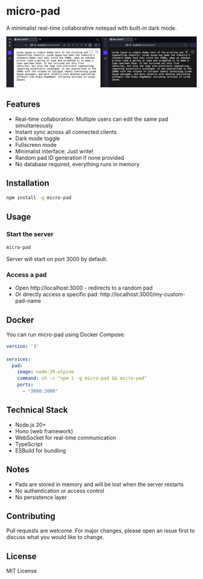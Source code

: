 # micro-pad

A minimalist real-time collaborative notepad with built-in dark mode.

![screenshot.jpg](https://raw.githubusercontent.com/clement-berard/micro-pad/refs/heads/main/docs/screenshot.jpg)

## Features
- Real-time collaboration: Multiple users can edit the same pad simultaneously
- Instant sync across all connected clients
- Dark mode toggle
- Fullscreen mode
- Minimalist interface: Just write!
- Random pad ID generation if none provided
- No database required, everything runs in memory

## Installation

```bash
npm install -g micro-pad
```

## Usage

### Start the server
```bash
micro-pad
```

Server will start on port 3000 by default.

### Access a pad

- Open http://localhost:3000 - redirects to a random pad
- Or directly access a specific pad: http://localhost:3000/my-custom-pad-name

## Docker

You can run micro-pad using Docker Compose:

```yaml
version: '3'

services:
  pad:
    image: node:20-alpine
    command: sh -c "npm i -g micro-pad && micro-pad"
    ports:
      - "3000:3000"
```

## Technical Stack

- Node.js 20+
- Hono (web framework)
- WebSocket for real-time communication
- TypeScript
- ESBuild for bundling

## Notes

- Pads are stored in memory and will be lost when the server restarts
- No authentication or access control
- No persistence layer

## Contributing
Pull requests are welcome. For major changes, please open an issue first to discuss what you would like to change.

## License
MIT License
